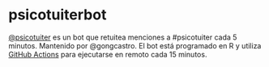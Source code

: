 # psicotuiterbot

[@psicotuiter](https://twitter.com/psicotuiterbot) es un bot que retuitea menciones a #psicotuiter cada 5 minutos. Mantenido por @gongcastro. El bot está programado en R y utiliza [GitHub Actions](https://www.rostrum.blog/2020/09/21/londonmapbot/) para ejecutarse en remoto cada 15 minutos.
